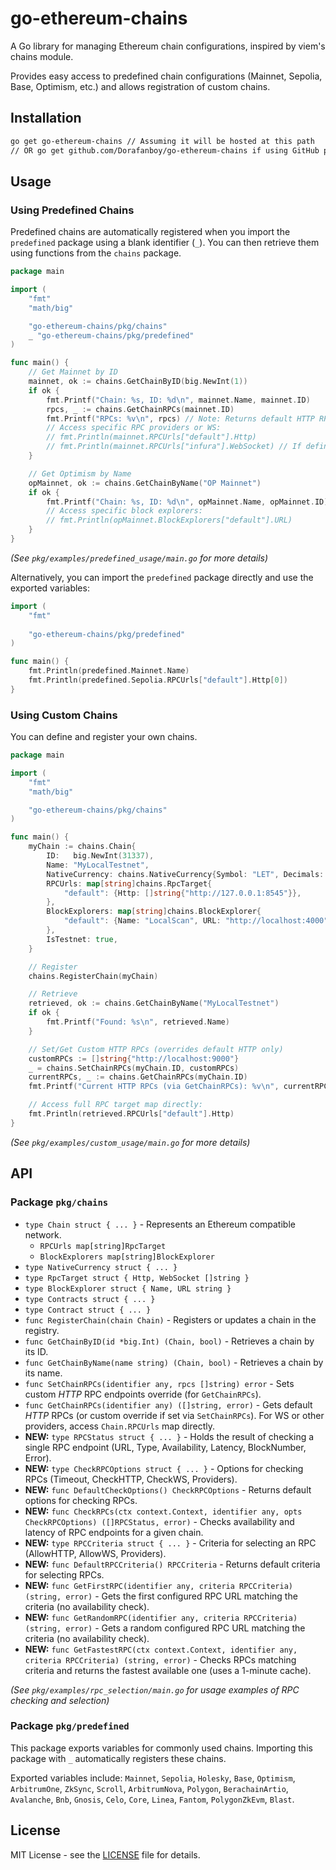 # go-ethereum-chains

A Go library for managing Ethereum chain configurations, inspired by viem's chains module.

Provides easy access to predefined chain configurations (Mainnet, Sepolia, Base, Optimism, etc.) and allows registration of custom chains.

## Installation

```bash
go get go-ethereum-chains // Assuming it will be hosted at this path
// OR go get github.com/Dorafanboy/go-ethereum-chains if using GitHub path
```

## Usage

### Using Predefined Chains

Predefined chains are automatically registered when you import the `predefined` package using a blank identifier (`_`). You can then retrieve them using functions from the `chains` package.

```go
package main

import (
	"fmt"
	"math/big"

	"go-ethereum-chains/pkg/chains"
	_ "go-ethereum-chains/pkg/predefined"
)

func main() {
	// Get Mainnet by ID
	mainnet, ok := chains.GetChainByID(big.NewInt(1))
	if ok {
		fmt.Printf("Chain: %s, ID: %d\n", mainnet.Name, mainnet.ID)
		rpcs, _ := chains.GetChainRPCs(mainnet.ID)
		fmt.Printf("RPCs: %v\n", rpcs) // Note: Returns default HTTP RPCs
		// Access specific RPC providers or WS:
		// fmt.Println(mainnet.RPCUrls["default"].Http)
		// fmt.Println(mainnet.RPCUrls["infura"].WebSocket) // If defined
	}

	// Get Optimism by Name
	opMainnet, ok := chains.GetChainByName("OP Mainnet")
	if ok {
		fmt.Printf("Chain: %s, ID: %d\n", opMainnet.Name, opMainnet.ID)
		// Access specific block explorers:
		// fmt.Println(opMainnet.BlockExplorers["default"].URL)
	}
}
```

*(See `pkg/examples/predefined_usage/main.go` for more details)*

Alternatively, you can import the `predefined` package directly and use the exported variables:

```go
import (
	"fmt"
	
	"go-ethereum-chains/pkg/predefined"
)

func main() {
    fmt.Println(predefined.Mainnet.Name)
    fmt.Println(predefined.Sepolia.RPCUrls["default"].Http[0])
}
```

### Using Custom Chains

You can define and register your own chains.

```go
package main

import (
	"fmt"
	"math/big"

	"go-ethereum-chains/pkg/chains"
)

func main() {
	myChain := chains.Chain{
		ID:   big.NewInt(31337),
		Name: "MyLocalTestnet",
		NativeCurrency: chains.NativeCurrency{Symbol: "LET", Decimals: 18},
		RPCUrls: map[string]chains.RpcTarget{
			"default": {Http: []string{"http://127.0.0.1:8545"}},
		},
		BlockExplorers: map[string]chains.BlockExplorer{
		    "default": {Name: "LocalScan", URL: "http://localhost:4000"},
		},
		IsTestnet: true,
	}

	// Register
	chains.RegisterChain(myChain)

	// Retrieve
	retrieved, ok := chains.GetChainByName("MyLocalTestnet")
	if ok {
		fmt.Printf("Found: %s\n", retrieved.Name)
	}

	// Set/Get Custom HTTP RPCs (overrides default HTTP only)
	customRPCs := []string{"http://localhost:9000"}
	_ = chains.SetChainRPCs(myChain.ID, customRPCs)
	currentRPCs, _ := chains.GetChainRPCs(myChain.ID)
	fmt.Printf("Current HTTP RPCs (via GetChainRPCs): %v\n", currentRPCs) // Output: [http://localhost:9000]

    // Access full RPC target map directly:
    fmt.Println(retrieved.RPCUrls["default"].Http)
}
```

*(See `pkg/examples/custom_usage/main.go` for more details)*


## API

### Package `pkg/chains`

*   `type Chain struct { ... }` - Represents an Ethereum compatible network.
    *   `RPCUrls map[string]RpcTarget`
    *   `BlockExplorers map[string]BlockExplorer`
*   `type NativeCurrency struct { ... }`
*   `type RpcTarget struct { Http, WebSocket []string }`
*   `type BlockExplorer struct { Name, URL string }`
*   `type Contracts struct { ... }`
*   `type Contract struct { ... }`
*   `func RegisterChain(chain Chain)` - Registers or updates a chain in the registry.
*   `func GetChainByID(id *big.Int) (Chain, bool)` - Retrieves a chain by its ID.
*   `func GetChainByName(name string) (Chain, bool)` - Retrieves a chain by its name.
*   `func SetChainRPCs(identifier any, rpcs []string) error` - Sets custom *HTTP* RPC endpoints override (for `GetChainRPCs`).
*   `func GetChainRPCs(identifier any) ([]string, error)` - Gets default *HTTP* RPCs (or custom override if set via `SetChainRPCs`). For WS or other providers, access `Chain.RPCUrls` map directly.
*   **NEW:** `type RPCStatus struct { ... }` - Holds the result of checking a single RPC endpoint (URL, Type, Availability, Latency, BlockNumber, Error).
*   **NEW:** `type CheckRPCOptions struct { ... }` - Options for checking RPCs (Timeout, CheckHTTP, CheckWS, Providers).
*   **NEW:** `func DefaultCheckOptions() CheckRPCOptions` - Returns default options for checking RPCs.
*   **NEW:** `func CheckRPCs(ctx context.Context, identifier any, opts CheckRPCOptions) ([]RPCStatus, error)` - Checks availability and latency of RPC endpoints for a given chain.
*   **NEW:** `type RPCCriteria struct { ... }` - Criteria for selecting an RPC (AllowHTTP, AllowWS, Providers).
*   **NEW:** `func DefaultRPCCriteria() RPCCriteria` - Returns default criteria for selecting RPCs.
*   **NEW:** `func GetFirstRPC(identifier any, criteria RPCCriteria) (string, error)` - Gets the first configured RPC URL matching the criteria (no availability check).
*   **NEW:** `func GetRandomRPC(identifier any, criteria RPCCriteria) (string, error)` - Gets a random configured RPC URL matching the criteria (no availability check).
*   **NEW:** `func GetFastestRPC(ctx context.Context, identifier any, criteria RPCCriteria) (string, error)` - Checks RPCs matching criteria and returns the fastest available one (uses a 1-minute cache).

*(See `pkg/examples/rpc_selection/main.go` for usage examples of RPC checking and selection)*

### Package `pkg/predefined`

This package exports variables for commonly used chains. Importing this package with `_` automatically registers these chains.

Exported variables include:
`Mainnet`, `Sepolia`, `Holesky`, `Base`, `Optimism`, `ArbitrumOne`, `ZkSync`, `Scroll`, `ArbitrumNova`, `Polygon`, `BerachainArtio`, `Avalanche`, `Bnb`, `Gnosis`, `Celo`, `Core`, `Linea`, `Fantom`, `PolygonZkEvm`, `Blast`.

## License

MIT License - see the [LICENSE](LICENSE) file for details.

